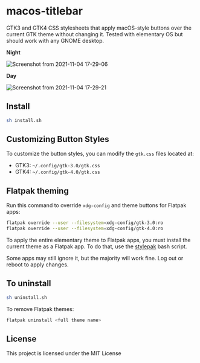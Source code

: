 # macos-titlebar

GTK3 and GTK4 CSS stylesheets that apply macOS-style buttons over the current GTK theme without changing it. Tested with elementary OS but should work with any GNOME desktop.

**Night**

![Screenshot from 2021-11-04 17-29-06](https://user-images.githubusercontent.com/33252703/140376423-eb1c0f8a-de50-45eb-bd75-101bf5013b2d.png)


**Day**


![Screenshot from 2021-11-04 17-29-21](https://user-images.githubusercontent.com/33252703/140376484-09f15c2c-98e6-4368-a1ef-d44f3cfb8ab3.png)


## Install

```sh
sh install.sh
```

## Customizing Button Styles

To customize the button styles, you can modify the `gtk.css` files located at:

- GTK3: `~/.config/gtk-3.0/gtk.css`
- GTK4: `~/.config/gtk-4.0/gtk.css`

## Flatpak theming

Run this command to override `xdg-config` and theme buttons for Flatpak apps:

```sh
flatpak override --user --filesystem=xdg-config/gtk-3.0:ro
flatpak override --user --filesystem=xdg-config/gtk-4.0:ro
```

To apply the entire elementary theme to Flatpak apps, you must install the current theme as a Flatpak app. To do that, use the [stylepak](https://github.com/refi64/stylepak) bash script.

Some apps may still ignore it, but the majority will work fine. Log out or reboot to apply changes.

## To uninstall

```sh
sh uninstall.sh
```

To remove Flatpak themes:
```bash
flatpak uninstall <full theme name>
```

## License

This project is licensed under the MIT License
